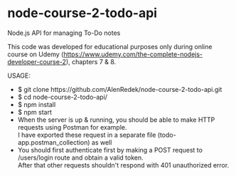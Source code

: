 # node-course-2-todo-api
Node.js API for managing To-Do notes


This code was developed for educational purposes only during online course on Udemy
(https://www.udemy.com/the-complete-nodejs-developer-course-2), chapters 7 & 8.

USAGE:
<ul>
<li>$ git clone https://github.com/AlenRedek/node-course-2-todo-api.git</li>
<li>$ cd node-course-2-todo-api/</li>
<li>$ npm install</li>
<li>$ npm start</li>
<li>When the server is up & running, you should be able to make HTTP requests using Postman for example.<br />
I have exported these request in a separate file (todo-app.postman_collection) as well</li>
<li>You should first authenticate first by making a POST request to /users/login route and obtain a valid token.<br />After that other requests shouldn't respond with 401 unauthorized error.</li>
</ul>
